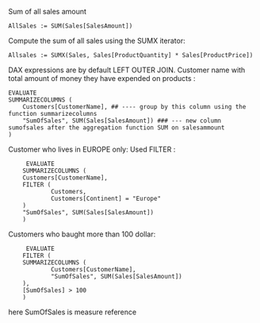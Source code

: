 Sum of all sales amount
        
    AllSales := SUM(Sales[SalesAmount])


Compute the sum of all sales using the SUMX iterator:

    Allsales := SUMX(Sales, Sales[ProductQuantity] * Sales[ProductPrice]) 

DAX expressions are by default LEFT OUTER JOIN. 
Customer name with total amount of money they have expended on products :

    EVALUATE
    SUMMARIZECOLUMNS ( 
        Customers[CustomerName], ## ---- group by this column using the function summarizecolumns
        "SumOfSales", SUM(Sales[SalesAmount]) ### --- new column sumofsales after the aggregation function SUM on salesammount
    )

Customer who lives in EUROPE only:
Used FILTER :

         EVALUATE
        SUMMARIZECOLUMNS ( 
        Customers[CustomerName], 
        FILTER (
                Customers,
                Customers[Continent] = "Europe"
        )
        "SumOfSales", SUM(Sales[SalesAmount])
        )

Customers who baught more than 100 dollar:

         EVALUATE
        FILTER ( 
        SUMMARIZECOLUMNS (
                Customers[CustomerName], 
                "SumOfSales", SUM(Sales[SalesAmount])       
        ),
        [SumOfSales] > 100
        )
here SumOfSales is measure reference
